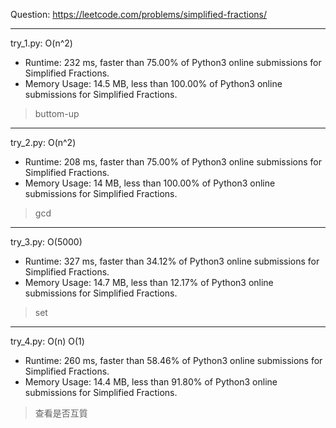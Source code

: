 Question: https://leetcode.com/problems/simplified-fractions/

---

try_1.py: O(n^2)
* Runtime: 232 ms, faster than 75.00% of Python3 online submissions for Simplified Fractions.
* Memory Usage: 14.5 MB, less than 100.00% of Python3 online submissions for Simplified Fractions.

> buttom-up

---

try_2.py: O(n^2)
* Runtime: 208 ms, faster than 75.00% of Python3 online submissions for Simplified Fractions.
* Memory Usage: 14 MB, less than 100.00% of Python3 online submissions for Simplified Fractions.

> gcd


---

try_3.py: O(5000)

* Runtime: 327 ms, faster than 34.12% of Python3 online submissions for Simplified Fractions.
* Memory Usage: 14.7 MB, less than 12.17% of Python3 online submissions for Simplified Fractions.

> set

---

try_4.py: O(n) O(1)

* Runtime: 260 ms, faster than 58.46% of Python3 online submissions for Simplified Fractions.
* Memory Usage: 14.4 MB, less than 91.80% of Python3 online submissions for Simplified Fractions.

> 查看是否互質